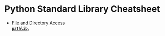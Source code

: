 # Python Standard Library Cheatsheet

* [File and Directory Access](library/filesys)  
  **[`pathlib`](library/filesys/pathlib.md)**__,__
